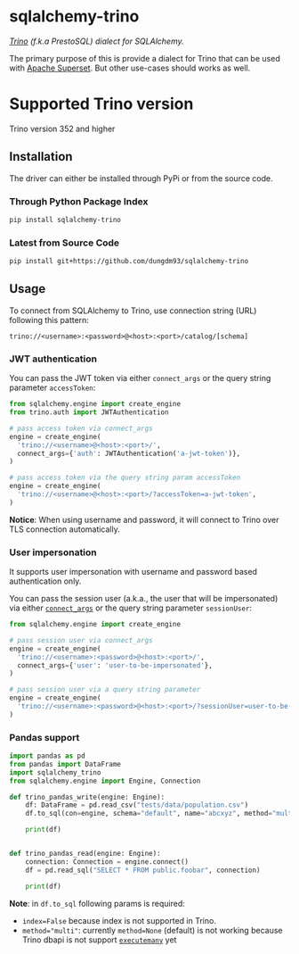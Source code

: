 sqlalchemy-trino
================
_[Trino](https://trino.io/) (f.k.a PrestoSQL) dialect for SQLAlchemy._

The primary purpose of this is provide a dialect for Trino that can be used with [Apache Superset](https://superset.apache.org/).
But other use-cases should works as well.
# Supported Trino version

Trino version 352 and higher

## Installation
The driver can either be installed through PyPi or from the source code.
### Through Python Package Index
```bash
pip install sqlalchemy-trino
```

### Latest from Source Code
```bash
pip install git+https://github.com/dungdm93/sqlalchemy-trino
```

## Usage
To connect from SQLAlchemy to Trino, use connection string (URL) following this pattern:
```
trino://<username>:<password>@<host>:<port>/catalog/[schema]
```

### JWT authentication

You can pass the JWT token via either `connect_args` or the query string
parameter `accessToken`:

```Python
from sqlalchemy.engine import create_engine
from trino.auth import JWTAuthentication

# pass access token via connect_args
engine = create_engine(
  'trino://<username>@<host>:<port>/',
  connect_args={'auth': JWTAuthentication('a-jwt-token')},
)

# pass access token via the query string param accessToken
engine = create_engine(
  'trino://<username>@<host>:<port>/?accessToken=a-jwt-token',
)
```

**Notice**: When using username and password, it will connect to Trino over TLS
connection automatically.

### User impersonation

It supports user impersonation with username and password based authentication only.

You can pass the session user (a.k.a., the user that will be impersonated) via
either [`connect_args`](https://docs.sqlalchemy.org/en/13/core/engines.html#sqlalchemy.create_engine.params.connect_args)
or the query string parameter `sessionUser`:

```Python
from sqlalchemy.engine import create_engine

# pass session user via connect_args
engine = create_engine(
  'trino://<username>:<password>@<host>:<port>/',
  connect_args={'user': 'user-to-be-impersonated'},
)

# pass session user via a query string parameter
engine = create_engine(
  'trino://<username>:<password>@<host>:<port>/?sessionUser=user-to-be-impersonated',
)
```

### Pandas support
```python
import pandas as pd
from pandas import DataFrame
import sqlalchemy_trino
from sqlalchemy.engine import Engine, Connection

def trino_pandas_write(engine: Engine):
    df: DataFrame = pd.read_csv("tests/data/population.csv")
    df.to_sql(con=engine, schema="default", name="abcxyz", method="multi", index=False)

    print(df)


def trino_pandas_read(engine: Engine):
    connection: Connection = engine.connect()
    df = pd.read_sql("SELECT * FROM public.foobar", connection)

    print(df)
```

**Note**: in `df.to_sql` following params is required:
* `index=False` because index is not supported in Trino.
* `method="multi"`: currently `method=None` (default) is not working because Trino dbapi is not support [`executemany`](https://github.com/trinodb/trino-python-client/blob/77adbc48cd5061b2c55e56225d67dd7822284b73/trino/dbapi.py#L410-L411) yet
